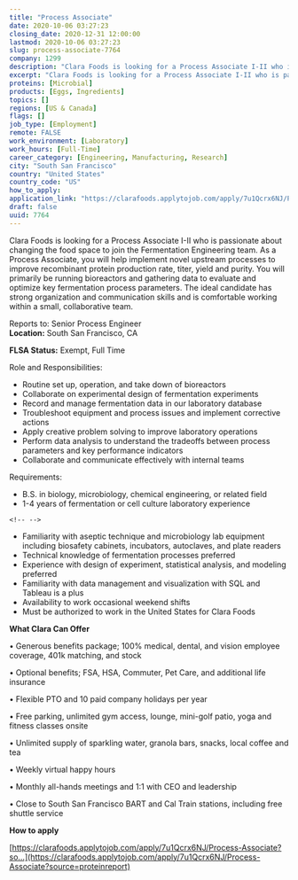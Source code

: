 ```yaml
---
title: "Process Associate"
date: 2020-10-06 03:27:23
closing_date: 2020-12-31 12:00:00
lastmod: 2020-10-06 03:27:23
slug: process-associate-7764
company: 1299
description: "Clara Foods is looking for a Process Associate I-II who is passionate about changing the food space to join the Fermentation Engineering team. As a Process Associate, you will help implement novel upstream processes to improve recombinant protein production rate, titer, yield and purity. You will primarily be running bioreactors and gathering data to evaluate and optimize key fermentation process parameters. The ideal candidate has strong organization and communication skills and is comfortable working within a small, collaborative team."
excerpt: "Clara Foods is looking for a Process Associate I-II who is passionate about changing the food space to join the Fermentation Engineering team. As a Process Associate, you will help implement novel upstream processes to improve recombinant protein production rate, titer, yield and purity. You will primarily be running bioreactors and gathering data to evaluate and optimize key fermentation process parameters. The ideal candidate has strong organization and communication skills and is comfortable working within a small, collaborative team."
proteins: [Microbial]
products: [Eggs, Ingredients]
topics: []
regions: [US & Canada]
flags: []
job_type: [Employment]
remote: FALSE
work_environment: [Laboratory]
work_hours: [Full-Time]
career_category: [Engineering, Manufacturing, Research]
city: "South San Francisco"
country: "United States"
country_code: "US"
how_to_apply: 
application_link: "https://clarafoods.applytojob.com/apply/7u1Qcrx6NJ/Process-Associate?source=proteinreport"
draft: false
uuid: 7764
---
```

Clara Foods is looking for a Process Associate I-II who is passionate
about changing the food space to join the Fermentation Engineering team.
As a Process Associate, you will help implement novel upstream processes
to improve recombinant protein production rate, titer, yield and purity.
You will primarily be running bioreactors and gathering data to evaluate
and optimize key fermentation process parameters. The ideal candidate
has strong organization and communication skills and is comfortable
working within a small, collaborative team.

Reports to: Senior Process Engineer\
**Location:** South San Francisco, CA

**FLSA Status:** Exempt, Full Time

Role and Responsibilities:

-   Routine set up, operation, and take down of bioreactors
-   Collaborate on experimental design of fermentation experiments
-   Record and manage fermentation data in our laboratory database
-   Troubleshoot equipment and process issues and implement corrective
    actions
-   Apply creative problem solving to improve laboratory operations 
-   Perform data analysis to understand the tradeoffs between process
    parameters and key performance indicators
-   Collaborate and communicate effectively with internal teams

Requirements:

-   B.S. in biology, microbiology, chemical engineering, or related
    field
-   1-4 years of fermentation or cell culture laboratory experience 

```{=html}
<!-- -->
```
-   Familiarity with aseptic technique and microbiology lab equipment
    including biosafety cabinets, incubators, autoclaves, and plate
    readers
-   Technical knowledge of fermentation processes preferred
-   Experience with design of experiment, statistical analysis, and
    modeling preferred
-   Familiarity with data management and visualization with SQL and
    Tableau is a plus 
-   Availability to work occasional weekend shifts
-   Must be authorized to work in the United States for Clara Foods

**What Clara Can Offer**

• Generous benefits package; 100% medical, dental, and vision employee
coverage, 401k matching, and stock

• Optional benefits; FSA, HSA, Commuter, Pet Care, and additional life
insurance

• Flexible PTO and 10 paid company holidays per year

• Free parking, unlimited gym access, lounge, mini-golf patio, yoga and
fitness classes onsite

• Unlimited supply of sparkling water, granola bars, snacks, local
coffee and tea

• Weekly virtual happy hours 

• Monthly all-hands meetings and 1:1 with CEO and leadership

• Close to South San Francisco BART and Cal Train stations, including
free shuttle service


**How to apply**


[https://clarafoods.applytojob.com/apply/7u1Qcrx6NJ/Process-Associate?so...](https://clarafoods.applytojob.com/apply/7u1Qcrx6NJ/Process-Associate?source=proteinreport)
